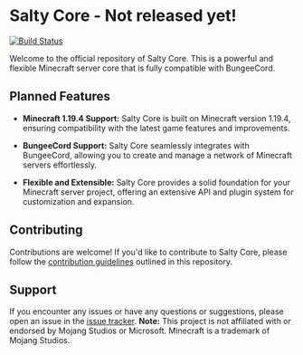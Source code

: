 # Salty Core - Not released yet! 

[![Build Status](https://img.shields.io/badge/build-passing-brightgreen)](https://github.com/Skitbet/Salty)

Welcome to the official repository of Salty Core. This is a powerful and flexible Minecraft server core that is fully compatible with BungeeCord.

## Planned Features

- **Minecraft 1.19.4 Support:** Salty Core is built on Minecraft version 1.19.4, ensuring compatibility with the latest game features and improvements.

- **BungeeCord Support:** Salty Core seamlessly integrates with BungeeCord, allowing you to create and manage a network of Minecraft servers effortlessly.

- **Flexible and Extensible:** Salty Core provides a solid foundation for your Minecraft server project, offering an extensive API and plugin system for customization and expansion.

## Contributing

Contributions are welcome! If you'd like to contribute to Salty Core, please follow the [contribution guidelines](https://github.com/Skitbet/salty-core/blob/main/CONTRIBUTING.md) outlined in this repository.

## Support

If you encounter any issues or have any questions or suggestions, please open an issue in the [issue tracker](https://github.com/Skitbet/salty-core/issues).
**Note:** This project is not affiliated with or endorsed by Mojang Studios or Microsoft. Minecraft is a trademark of Mojang Studios.
